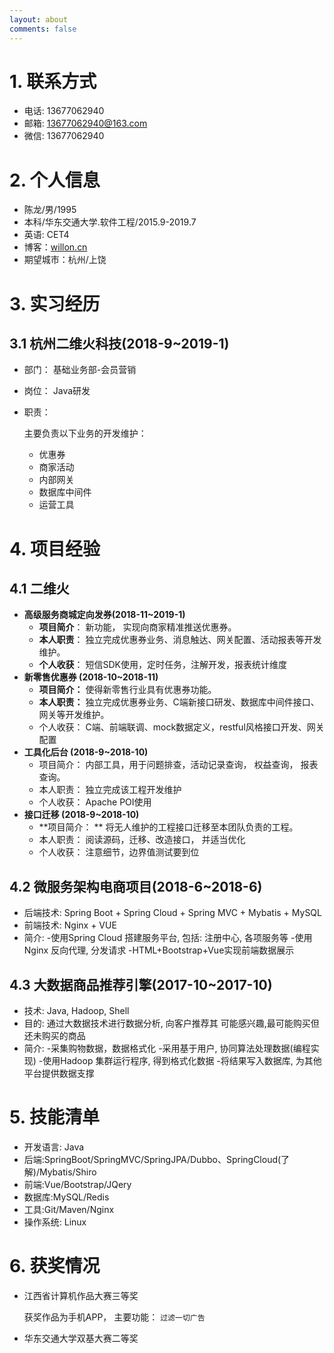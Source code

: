 ```yaml
---
layout: about
comments: false
---
```


# 1. 联系方式

- 电话:  13677062940 
- 邮箱:  13677062940@163.com
- 微信:  13677062940

# 2. 个人信息

- 陈龙/男/1995
- 本科/华东交通大学.软件工程/2015.9-2019.7 
- 英语: CET4 
- 博客：[willon.cn](https://willon.cn)
- 期望城市：杭州/上饶

# 3. 实习经历

##  3.1 杭州二维火科技(2018-9~2019-1)

- 部门： 基础业务部-会员营销

- 岗位：  Java研发

- 职责： 

  主要负责以下业务的开发维护：

  - 优惠券
  - 商家活动
  - 内部网关
  - 数据库中间件
  - 运营工具









# 4. 项目经验

## 4.1 二维火

- **高级服务商城定向发券(2018-11~2019-1)**
  - **项目简介**： 新功能， 实现向商家精准推送优惠券。
  - **本人职责**： 独立完成优惠券业务、消息触达、网关配置、活动报表等开发维护。
  - **个人收获**： 短信SDK使用，定时任务，注解开发，报表统计维度
- **新零售优惠券 (2018-10~2018-11)**
  - **项目简介：**  使得新零售行业具有优惠券功能。
  - **本人职责：**  独立完成优惠券业务、C端新接口研发、数据库中间件接口、网关等开发维护。
  - 个人收获： C端、前端联调、mock数据定义，restful风格接口开发、网关配置
- **工具化后台 (2018-9~2018-10)**
  - 项目简介： 内部工具，用于问题排查，活动记录查询， 权益查询，  报表查询。
  - 本人职责： 独立完成该工程开发维护
  - 个人收获：  Apache POI使用
- **接口迁移  (2018-9~2018-10)**
  - **项目简介： ** 将无人维护的工程接口迁移至本团队负责的工程。
  - 本人职责： 阅读源码，迁移、改造接口， 并适当优化
  - 个人收获：  注意细节，边界值测试要到位

##  4.2 微服务架构电商项目(2018-6~2018-6)

* 后端技术: Spring Boot + Spring Cloud + Spring MVC + Mybatis + MySQL 
* 前端技术: Nginx + VUE  
* 简介: 
    -使用Spring Cloud 搭建服务平台, 包括: 注册中心, 各项服务等 
    -使用Nginx 反向代理, 分发请求 
    -HTML+Bootstrap+Vue实现前端数据展示 

## 4.3 大数据商品推荐引擎(2017-10~2017-10)

* 技术: Java, Hadoop, Shell
* 目的: 通过大数据技术进行数据分析, 向客户推荐其 可能感兴趣,最可能购买但还未购买的商品
* 简介:
    -采集购物数据，数据格式化
    -采用基于用户, 协同算法处理数据(编程实现)
    -使用Hadoop 集群运行程序, 得到格式化数据 
    -将结果写入数据库, 为其他平台提供数据支撑 

# 5. 技能清单

* 开发语言: Java 
* 后端:SpringBoot/SpringMVC/SpringJPA/Dubbo、SpringCloud(了解)/Mybatis/Shiro
* 前端:Vue/Bootstrap/JQery
* 数据库:MySQL/Redis
* 工具:Git/Maven/Nginx
* 操作系统: Linux 

# 6. 获奖情况

* 江西省计算机作品大赛三等奖 

  获奖作品为手机APP， 主要功能： `过滤一切广告` 

* 华东交通大学双基大赛二等奖 
